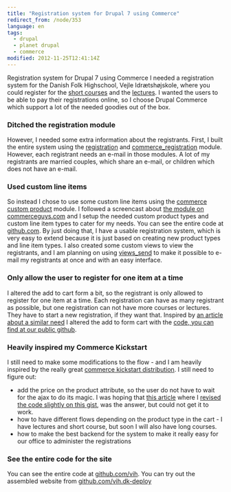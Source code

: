 ```yaml
---
title: "Registration system for Drupal 7 using Commerce"
redirect_from: /node/353
language: en
tags:
  - drupal
  - planet drupal
  - commerce
modified: 2012-11-25T12:41:14Z
---
```


Registration system for Drupal 7 using Commerce I needed a registration system for the Danish Folk Highschool, Vejle Idrætshøjskole, where you could register for the [short courses](http://vih.dk/kortekurser) and the [lectures](http://vih.dk/kortekurser). I wanted the users to be able to pay their registrations online, so I choose Drupal Commerce which support a lot of the needed goodies out of the box.

### Ditched the registration module

However, I needed some extra information about the registrants. First, I built the entire system using the [registration](http://drupal.org/project/registration) and [commerce\_registration](http://drupal.org/project/commerce_registration) module. However, each registrant needs an e-mail in those modules. A lot of my registrants are married couples, which share an e-mail, or children which does not have an e-mail.

### Used custom line items

So instead I chose to use some custom line items using the [commerce custom product](http://drupal.org/project/commerce_custom_product) module. I followed a screencast about [the module on commerceguys.com](http://commerceguys.com/blog/commerce-module-tuesday-commerce-customizable-products-screencast) and I setup the needed custom product types and custom line item types to cater for my needs. You can see the entire code at [github.com](http://github.com/vih/vih_short_course_commerce). By just doing that, I have a usable registration system, which is very easy to extend because it is just based on creating new product types and line item types. I also created some custom views to view the registrants, and I am planning on using [views\_send](http://drupal.org/project/views_send) to make it possible to e-mail my registrants at once and with an easy interface.

### Only allow the user to register for one item at a time

I altered the add to cart form a bit, so the registrant is only allowed to register for one item at a time. Each registration can have as many registrant as possible, but one registration can not have more courses or lectures. They have to start a new registration, if they want that. Inspired by [an article about a similar need](http://agileadam.com/add-to-cart-tweaks) I altered the add to form cart with the <a href="">code, you can find at our public github</a>.

### Heavily inspired my Commerce Kickstart

I still need to make some modifications to the flow - and I am heavily inspired by the really great [commerce kickstart distribution](http://drupal.org/project/commerce_kickstart). I still need to figure out:

- add the price on the product attribute, so the user do not have to wait for the ajax to do its magic. I was hoping that [this article](http://html-and-cms.com/blog/drupal-commerce-add-cart-form-alter-enabling-radio-titles-product-image-and-price) where I [revised the code slightly on this gist](https://gist.github.com/3884197), was the answer, but could not get it to work.
- how to have different flows depending on the product type in the cart - I have lectures and short course, but soon I will also have long courses.
- how to make the best backend for the system to make it really easy for our office to administer the registrations

### See the entire code for the site

You can see the entire code at [github.com/vih](http://github.com/vih). You can try out the assembled website from [github.com/vih.dk-deploy](http://github.com/vih.dk-deploy)
